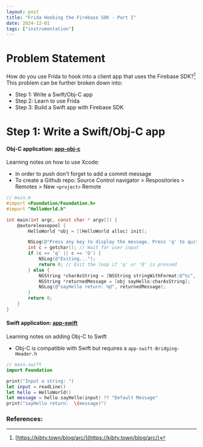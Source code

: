 ```yaml
---
layout: post
title: "Frida Hooking the Firebase SDK - Part I"
date: 2024-12-01
tags: ["instrumentation"]
---
```


# Problem Statement

How do you use Frida to hook into a client app that uses the Firebase SDK?[^1] This problem can be further broken down into:

* Step 1: Write a Swift/Obj-C app
* Step 2: Learn to use Frida
* Step 3: Build a Swift app with Firebase SDK

# Step 1: Write a Swift/Obj-C app

#### Obj-C application: [app-obj-c](https://github.com/JacksonKuo/app-obj-c)

Learning notes on how to use Xcode:
* In order to push don't forget to add a commit message
* To create a Github repo: Source Control navigator > Respositories > Remotes > New `<project>` Remote

```objective-c
// main.m
#import <Foundation/Foundation.h>
#import "HelloWorld.h"

int main(int argc, const char * argv[]) {
    @autoreleasepool {
        HelloWorld *obj = [[HelloWorld alloc] init];

        NSLog(@"Press any key to display the message. Press 'q' to quit.");
        int c = getchar(); // Wait for user input
        if (c == 'q' || c == 'Q') {
            NSLog(@"Exiting...");
            return 0; // Exit the loop if 'q' or 'Q' is pressed
        } else {
            NSString *charAsString = [NSString stringWithFormat:@"%c", c];
            NSString *returnedMessage = [obj sayHello:charAsString];
            NSLog(@"sayHello return: %@", returnedMessage);
        }
        return 0;
    }
}
``` 

#### Swift application: [app-swift](https://github.com/JacksonKuo/app-swift)

Learning notes on adding Obj-C to Swift
* Obj-C is compatible with Swift but requires a `app-swift-Bridging-Header.h`

```swift
// main.swift
import Foundation

print("Input a string: ")
let input = readLine()
let hello = HelloWorld()
let message = hello.sayHello(input) ?? "Default Message"
print("sayHello return:  \(message)")
```

### References:
[^1]: [https://kibty.town/blog/arc/](https://kibty.town/blog/arc/)